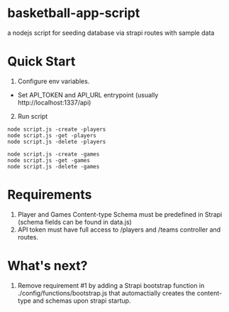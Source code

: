 # basketball-app-script
a nodejs script for seeding database via strapi routes with sample data

# Quick Start

1. Configure env variables.
   
- Set API_TOKEN and API_URL entrypoint (usually http://localhost:1337/api)

2. Run script

```shell
node script.js -create -players
node script.js -get -players
node script.js -delete -players

node script.js -create -games
node script.js -get -games
node script.js -delete -games
```

# Requirements

1. Player and Games Content-type Schema must be predefined in Strapi (schema fields can be found in data.js)
2. API token must have full access to /players and /teams controller and routes.

# What's next?

1. Remove requirement #1 by adding a Strapi bootstrap function in ./config/functions/bootstrap.js that automactially creates the content-type and schemas upon strapi startup.